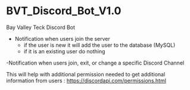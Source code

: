 # BVT_Discord_Bot_V1.0

Bay Valley Teck Discord Bot 



- Notification when users join the server
  - if the user is new it will add the user to the database (MySQL)
  - if it is an existing user do nothing 
  
-Notification when users join, exit, or change a specific Discord Channel 


This will help with additional permission needed to get additional information from users :
https://discordapi.com/permissions.html
